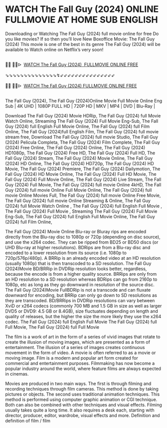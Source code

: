 WATCH The Fall Guy (2024) ONLINE FULLMOVIE AT HOME SUB ENGLISH
=
Downloading or Watching The Fall Guy (2024) full movie online for free Do you like movies? If so then you’ll love New Boxoffice Movie: The Fall Guy (2024) This movie is one of the best in its genre The Fall Guy (2024) will be available to Watch online on Netflix’s very soon!

<div><br /></div><div>🔴🔴 🔴🔴ᐅ&nbsp;&nbsp;<a href="https://t.co/EklN00IVex">WATCH The Fall Guy (2024)&nbsp; FULLMOVIE ONLINE FREE</a></div><div><br /></div><div><div>⇘⇘⇘⇘⇘⇘⇘⇘⇘⇘⇘⇘⇘⇘↯⇙⇙⇙⇙⇙⇙⇙⇙⇙⇙⇙⇙⇙⇙⇙</div></div><div><br /></div><div><div><div>🔴🔴 🔴🔴ᐅ&nbsp;&nbsp;<a href="https://t.co/oRINXEU1Ol">WATCH The Fall Guy (2024) FULLMOVIE ONLINE FREE</a></div></div></div><div><br /></div>

The Fall Guy (2024), The Fall Guy (2024)Online Movie Full Movie Online Eng Sub
| 4K UHD | 1080P FULL HD | 720P HD | MKV | MP4 | DVD | Blu-Ray |

Download The Fall Guy (2024) Movie HDRip,
The Fall Guy (2024) full Movie Watch Online,
Streaming The Fall Guy (2024) Full Movie Eng-Sub,
The Fall Guy (2024) full English Full Movie Online,
The Fall Guy (2024) full Film Online,
The Fall Guy (2024)full English Film,
The Fall Guy (2024) full movie stream free,
Download The Fall Guy (2024) full movie Studio,
The Fall Guy (2024) Pelicula Completa,
The Fall Guy (2024) Film Complete,
The Fall Guy (2024) Free Online,
The Fall Guy (2024) Online,
The Fall Guy (2024) HD1080p,
The Fall Guy (2024) Free HD,
The Fall Guy (2024) Full HD,
The Fall Guy (2024) Stream,
The Fall Guy (2024) Movie Online,
The Fall Guy (2024) HD Online,
The Fall Guy (2024) HD720p,
The Fall Guy (2024) HD Movie,
The Fall Guy (2024) Premiere,
The Fall Guy (2024) Dailymotion,
The Fall Guy (2024) HD Movie Online,
The Fall Guy (2024) Full HD Movie,
The Fall Guy (2024) Full Movie Online,
The Fall Guy (2024) Live Stream,
The Fall Guy (2024) Full Movie,
The Fall Guy (2024) full movie Online 4kHD,
The Fall Guy (2024) full movie Online Full Movie Online,
The Fall Guy (2024) full movie Online Movies Full,
The Fall Guy (2024) full movie Online Free Movie,
The Fall Guy (2024) full movie Online Streaming & Online,
The Fall Guy (2024) full Movie Watch Online ,
The Fall Guy (2024) full English Full Movie ,
The Fall Guy (2024) Full Movie ,
Streaming The Fall Guy (2024) Full Movie Eng-Sub,
The Fall Guy (2024) full English Full Movie Online,
The Fall Guy (2024) full Film Online,


The Fall Guy (2024) Movie Online Blu-ray or Bluray rips are encoded directly from the Blu-ray disc to 1080p or 720p (depending on disc source), and use the x264 codec. They can be ripped from BD25 or BD50 discs (or UHD Blu-ray at higher resolutions). BDRips are from a Blu-ray disc and encoded to a lower resolution from its source (i.e. 1080p to 720p/576p/480p). A BRRip is an already encoded video at an HD resolution (usually 1080p) that is then transcoded to a SD resolution. The Fall Guy (2024)Movie BD/BRRip in DVDRip resolution looks better, regardless, because the encode is from a higher quality source. BRRips are only from an HD resolution to a SD resolution whereas BDRips can go from 2160p to 1080p, etc as long as they go downward in resolution of the source disc. The Fall Guy (2024)Movie FullBDRip is not a transcode and can fluxate downward for encoding, but BRRip can only go down to SD resolutions as they are transcoded. BD/BRRips in DVDRip resolutions can vary between XviD or x264 codecs (commonly 700 MB and 1.5 GB in size as well as larger DVD5 or DVD9: 4.5 GB or 8.4GB), size fluctuates depending on length and quality of releases, but the higher the size the more likely they use the x264 codec. 
The Fall Guy (2024) full English Full Movie The Fall Guy (2024) full Full Movie, The Fall Guy (2024) full Full Movie 

The film is a work of art in the form of a series of vivid images that rotate to create the illusion of moving images, which are presented as a form of entertainment. The illusion of a series of images creates continuous movement in the form of video. A movie is often referred to as a movie or moving image. Film is a modern and popular art form created for commercial and entertainment purposes. Filmmaking has now become a popular industry around the world, where feature films are always expected in cinemas.

Movies are produced in two main ways. The first is through filming and recording techniques through film cameras. This method is done by taking pictures or objects. The second uses traditional animation techniques. This method is performed using computer graphic animation or CGI technique. Both can also be combined with other techniques and visual effects. Filming usually takes quite a long time. It also requires a desk each, starting with director, producer, editor, wardrobe, visual effects and more. Definition and definition of film / film
